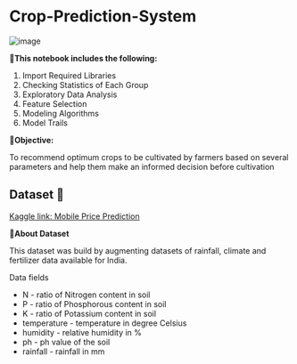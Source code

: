 # Crop-Prediction-System
![image](https://github.com/prasad044/Crop-Prediction-System/assets/65522909/33cc3227-f0d4-46cf-b563-56d228bbb4eb)

**📱This notebook includes the following:**

1. Import Required Libraries
2. Checking Statistics of Each Group
3. Exploratory Data Analysis
4. Feature Selection
5. Modeling Algorithms
6. Model Trails
    
**📱Objective:**   
    
To recommend optimum crops to be cultivated by farmers based on several parameters and help them make an informed decision before cultivation

## Dataset 📔

[Kaggle link: Mobile Price Prediction](https://www.kaggle.com/datasets/atharvaingle/crop-recommendation-dataset)

**📔About Dataset**

This dataset was build by augmenting datasets of rainfall, climate and fertilizer data available for India.

Data fields
- N - ratio of Nitrogen content in soil
- P - ratio of Phosphorous content in soil
- K - ratio of Potassium content in soil
- temperature - temperature in degree Celsius
- humidity - relative humidity in %
- ph - ph value of the soil
- rainfall - rainfall in mm
